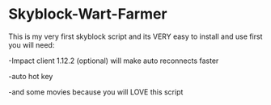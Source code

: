 # Skyblock-Wart-Farmer
This is my very first skyblock script and its VERY easy to install and use
first you will need:


-Impact client 1.12.2 (optional) will make auto reconnects faster



-auto hot key


-and some movies because you will LOVE this script
